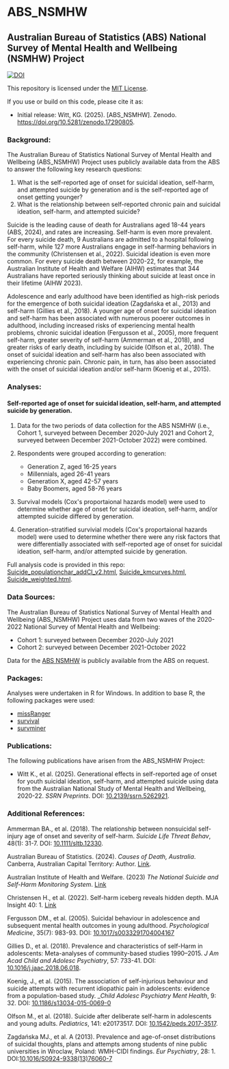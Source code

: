 # ABS_NSMHW
## Australian Bureau of Statistics (ABS) National Survey of Mental Health and Wellbeing (NSMHW) Project
[![DOI](https://zenodo.org/badge/1071838645.svg)](https://doi.org/10.5281/zenodo.17290805)

This repository is licensed under the [MIT License](LICENSE).

If you use or build on this code, please cite it as:
* Initial release: Witt, KG. (2025). [ABS_NSMHW]. Zenodo. https://doi.org/10.5281/zenodo.17290805.


### Background:
The Australian Bureau of Statistics National Survey of Mental Health and Wellbeing (ABS_NSMHW) Project uses publicly available data from the ABS to answer the following key research questions:

1. What is the self-reported age of onset for suicidal ideation, self-harm, and attempted suicide by generation and is the self-reported age of onset getting younger?
2. What is the relationship between self-reported chronic pain and suicidal ideation, self-harm, and attempted suicide?

Suicide is the leading cause of death for Australians aged 18-44 years (ABS, 2024), and rates are increasing. Self-harm is even more prevalent. For every suicide death, 9 Australians are admitted to a hospital following self-harm, while 127 more Australians engage in self-harming behaviors in the community (Christensen et al., 2022). Suicidal ideation is even more common. For every suicide death between 2020-22, for example, the Australian Institute of Health and Welfare (AIHW) estimates that 344 Australians have reported seriously thinking about suicide at least once in their lifetime (AIHW 2023).

Adolescence and early adulthood have been identified as high-risk periods for the emergence of both suicidal ideation (Zagdańska et al., 2013) and self-harm (Gillies et al., 2018). A younger age of onset for suicidal ideation and self-harm has been associated with numerous pooerer outcomes in adulthood, including increased risks of experiencing mental health problems, chronic suicidal ideation (Fergusson et al., 2005), more frequent self-harm, greater severity of self-harm (Ammerman et al., 2018), and greater risks of early death, including by suicide (Olfson et al., 2018). The onset of suicidal ideation and self-harm has also been associated with experiencing chronic pain. Chronic pain, in turn, has also been associated with the onset of suicidal ideation and/or self-harm (Koenig et al., 2015).



### Analyses:
#### Self-reported age of onset for suicidal ideation, self-harm, and attempted suicide by generation.
1. Data for the two periods of data collection for the ABS NSMHW (i.e., Cohort 1, surveyed between December 2020-July 2021 and Cohort 2, surveyed between December 2021-October 2022) were combined.
   
2. Respondents were grouped according to generation:
   * Generation Z, aged 16-25 years
   * Millennials, aged 26-41 years
   * Generation X, aged 42-57 years
   * Baby Boomers, aged 58-76 years

3. Survival models (Cox's proportaional hazards model) were used to determine whether age of onset for suicidal ideation, self-harm, and/or attempted suicide differed by generation.

4. Generation-stratified survivial models (Cox's proportaional hazards model) were used to determine whether there were any risk factors that were differentially associated with self-reported age of onset for suicidal ideation, self-harm, and/or attempted suicide by generation.

Full analysis code is provided in this repo: [Suicide_populationchar_addCI_v2.html](https://github.com/K-G-Witt/ABS_NSMHW/blob/main/Code/Suicide_populationchar_addCI_v2.html), [Suicide_kmcurves.html](https://github.com/K-G-Witt/ABS_NSMHW/blob/main/Code/Suicide_kmcurves.html), [Suicide_weighted.html](https://github.com/K-G-Witt/ABS_NSMHW/blob/main/Code/Suicide_weighted.html).



### Data Sources:
The Australian Bureau of Statistics National Survey of Mental Health and Wellbeing (ABS_NSMHW) Project uses data from two waves of the 2020-2022 National Survey of Mental Health and Wellbeing:
* Cohort 1: surveyed between December 2020-July 2021
* Cohort 2: surveyed between December 2021-October 2022

Data for the [ABS NSMHW](https://www.abs.gov.au/statistics/health/mental-health/national-study-mental-health-and-wellbeing/latest-release) is publicly available from the ABS on request.



### Packages:
Analyses were undertaken in R for Windows. In addition to base R, the following packages were used:

* [missRanger](https://www.rdocumentation.org/packages/missRanger/versions/2.6.1/topics/missRanger)
* [survival](https://www.rdocumentation.org/packages/survival/versions/3.5-7)
* [survminer](https://www.rdocumentation.org/packages/survminer/versions/0.4.9)



### Publications:
The following publications have arisen from the ABS_NSMHW Project:

* Witt K., et al. (2025). Generational effects in self-reported age of onset for youth suicidal ideation, self-harm, and attempted suicide using data from the Australian National Study of Mental Health and Wellbeing, 2020-22. _SSRN Preprints_. DOI: [10.2139/ssrn.5262921](http://dx.doi.org/10.2139/ssrn.5262921).




### Additional References:
Ammerman BA., et al. (2018). The relationship between nonsuicidal self-injury age of onset and severity of self-harm. _Suicide Life Threat Behav_, 48(1): 31-7. DOI: [10.1111/sltb.12330](https://onlinelibrary.wiley.com/doi/10.1111/sltb.12330).

Australian Bureau of Statistics. (2024). _Causes of Death, Australia_. Canberra, Australian Capital Territory: Author. [Link](https://www.abs.gov.au/statistics/health/causes-death/causes-death-australia/latest-release).

Australian Institute of Health and Welfare. (2023) _The National Suicide and Self-Harm Monitoring System_. [Link](https://www.aihw.gov.au/suicide-self-harm-monitoring)

Christensen H., et al. (2022). Self-harm iceberg reveals hidden depth. MJA Insight 40: 1. [Link](https://insightplus.mja.com.au/2022/40/self-harm-iceberg-reveals-hidden-depth/)

Fergusson DM., et al. (2005). Suicidal behaviour in adolescence and subsequent mental health outcomes in young adulthood. _Psychological Medicine_, 35(7): 983-93. DOI: [10.1017/s0033291704004167](https://www.cambridge.org/core/journals/psychological-medicine/article/abs/suicidal-behaviour-in-adolescence-and-subsequent-mental-health-outcomes-in-young-adulthood/3BFFAB5FA36E1E3F6BD330DDF8B3102B)

Gillies D., et al. (2018). Prevalence and characteristics of self-Harm in adolescents: Meta-analyses of community-based studies 1990–2015. _J Am Acad Child and Adolesc Psychiatry_, 57: 733-41. DOI: [10.1016/j.jaac.2018.06.018](https://www.jaacap.org/article/S0890-8567(18)31267-X/abstract).

Koenig, J., et al. (2015). The association of self-injurious behaviour and suicide attempts with recurrent idiopathic pain in adolescents: evidence from a population-based study. __Child Adolesc Psychiatry Ment Health_, 9: 32. DOI: [10.1186/s13034-015-0069-0](https://doi.org/10.1186/s13034-015-0069-0)

Olfson M., et al. (2018). Suicide after deliberate self-harm in adolescents and young adults. _Pediatrics_, 141: e20173517. DOI: [10.1542/peds.2017-3517](https://publications.aap.org/pediatrics/article-abstract/141/4/e20173517/37791/Suicide-After-Deliberate-Self-Harm-in-Adolescents?redirectedFrom=fulltext).

Zagdańska MJ., et al. A (2013). Prevalence and age-of-onset distributions of suicidal thoughts, plans and attempts among students of nine public universities in Wroclaw, Poland: WMH-CIDI findings. _Eur Psychiatry_, 28: 1. DOI:[10.1016/S0924-9338(13)76060-7](https://www.cambridge.org/core/journals/european-psychiatry/article/896-prevalence-and-ageofonset-distributions-of-suicidal-thoughts-plans-and-attempts-among-students-of-nine-public-universities-in-wroclaw-poland-wmhcidi-findings/BCE09437F879CB3689891C58A64443A6)
